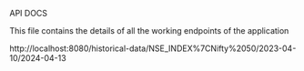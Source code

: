 API DOCS 


This file contains the details of all the working endpoints of the application


http://localhost:8080/historical-data/NSE_INDEX%7CNifty%2050/2023-04-10/2024-04-13